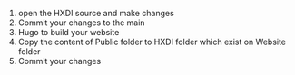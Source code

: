 1. open the HXDI source and make changes 
2. Commit your changes to the main 
3. Hugo to build your website 
4. Copy the content of Public folder to HXDI folder which exist on Website folder 
5. Commit your changes 